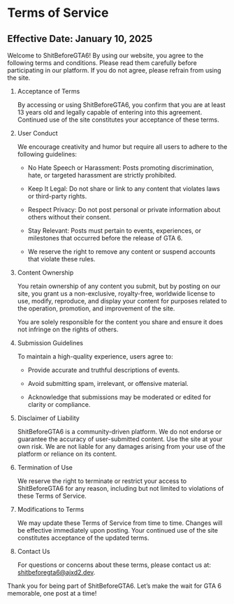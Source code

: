 # Terms of Service

## Effective Date: January 10, 2025

Welcome to ShitBeforeGTA6! By using our website, you agree to the following terms and conditions. Please read them carefully before participating in our platform. If you do not agree, please refrain from using the site.

1. Acceptance of Terms

   By accessing or using ShitBeforeGTA6, you confirm that you are at least 13 years old and legally capable of entering into this agreement. Continued use of the site constitutes your acceptance of these terms.

2. User Conduct

   We encourage creativity and humor but require all users to adhere to the following guidelines:

   - No Hate Speech or Harassment: Posts promoting discrimination, hate, or targeted harassment are strictly prohibited.

   - Keep It Legal: Do not share or link to any content that violates laws or third-party rights.

   - Respect Privacy: Do not post personal or private information about others without their consent.

   - Stay Relevant: Posts must pertain to events, experiences, or milestones that occurred before the release of GTA 6.

   - We reserve the right to remove any content or suspend accounts that violate these rules.

3. Content Ownership

   You retain ownership of any content you submit, but by posting on our site, you grant us a non-exclusive, royalty-free, worldwide license to use, modify, reproduce, and display your content for purposes related to the operation, promotion, and improvement of the site.

   You are solely responsible for the content you share and ensure it does not infringe on the rights of others.

4. Submission Guidelines

   To maintain a high-quality experience, users agree to:

   - Provide accurate and truthful descriptions of events.

   - Avoid submitting spam, irrelevant, or offensive material.

   - Acknowledge that submissions may be moderated or edited for clarity or compliance.

5. Disclaimer of Liability

   ShitBeforeGTA6 is a community-driven platform. We do not endorse or guarantee the accuracy of user-submitted content. Use the site at your own risk. We are not liable for any damages arising from your use of the platform or reliance on its content.

6. Termination of Use

   We reserve the right to terminate or restrict your access to ShitBeforeGTA6 for any reason, including but not limited to violations of these Terms of Service.

7. Modifications to Terms

   We may update these Terms of Service from time to time. Changes will be effective immediately upon posting. Your continued use of the site constitutes acceptance of the updated terms.

8. Contact Us

   For questions or concerns about these terms, please contact us at: [shitbeforegta6@ajxd2.dev](mailto:shitbeforegta6@ajxd2.dev).

Thank you for being part of ShitBeforeGTA6. Let’s make the wait for GTA 6 memorable, one post at a time!
